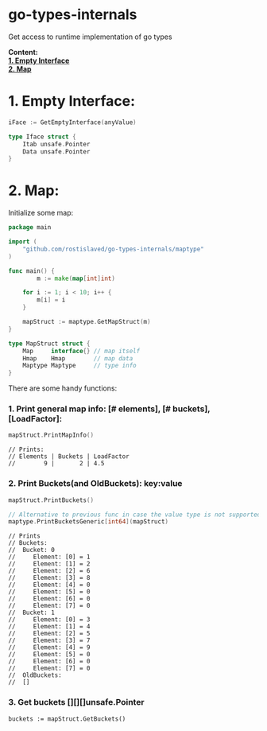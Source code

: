 # go-types-internals
Get access to runtime implementation of go types

**Content:**  
**[1. Empty Interface](#1)**  
**[2. Map](#2)**

# <a name="1">1. Empty Interface:</a>
```go
iFace := GetEmptyInterface(anyValue)
```
```go
type Iface struct { 
	Itab unsafe.Pointer
	Data unsafe.Pointer
}
```

# <a name="2">2. Map:</a>
Initialize some map:
```go
package main

import (
	"github.com/rostislaved/go-types-internals/maptype"
)

func main() {
        m := make(map[int]int)

	for i := 1; i < 10; i++ {
		m[i] = i
	}

	mapStruct := maptype.GetMapStruct(m)
}
```

```go
type MapStruct struct {
	Map     interface{} // map itself
	Hmap    Hmap        // map data
	Maptype Maptype     // type info
}
```

There are some handy functions:

### 1. Print general map info: [# elements], [# buckets], [LoadFactor]:
```go
mapStruct.PrintMapInfo()
```
	// Prints:
	// Elements | Buckets | LoadFactor
	//        9 |       2 | 4.5


### 2. Print Buckets(and OldBuckets): key:value
```go
mapStruct.PrintBuckets()

// Alternative to previous func in case the value type is not supported
maptype.PrintBucketsGeneric[int64](mapStruct)

```
	// Prints
	// Buckets:
	//	Bucket: 0
	//	   Element: [0] = 1
	//	   Element: [1] = 2
	//	   Element: [2] = 6
	//	   Element: [3] = 8
	//	   Element: [4] = 0
	//	   Element: [5] = 0
	//	   Element: [6] = 0
	//	   Element: [7] = 0
	//	Bucket: 1
	//	   Element: [0] = 3
	//	   Element: [1] = 4
	//	   Element: [2] = 5
	//	   Element: [3] = 7
	//	   Element: [4] = 9
	//	   Element: [5] = 0
	//	   Element: [6] = 0
	//	   Element: [7] = 0
	//	OldBuckets:
	//	[]



### 3. Get buckets [][][]unsafe.Pointer
```
buckets := mapStruct.GetBuckets()
```


